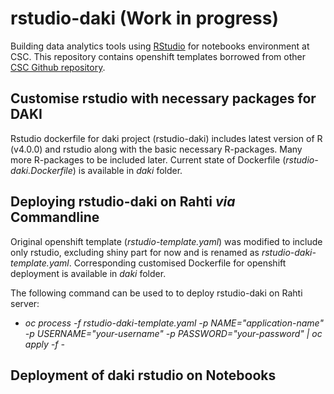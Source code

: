 # rstudio-daki (Work in progress)

Building data analytics tools using [RStudio](https://www.rstudio.com/) for notebooks environment at CSC. This repository contains openshift templates 
borrowed from other [CSC Github repository](https://github.com/CSCfi/rstudio-openshift).

## Customise rstudio with necessary packages for DAKI

Rstudio dockerfile for daki project (rstudio-daki) includes latest version of R (v4.0.0) and rstudio along with the basic necessary R-packages. Many more R-packages to be included later. Current state of Dockerfile (*rstudio-daki.Dockerfile*) is available in *daki* folder.

## Deploying rstudio-daki on Rahti *via* Commandline
Original openshift template (*rstudio-template.yaml*) was modified to include only rstudio, excluding shiny part for now and is renamed as *rstudio-daki-template.yaml*. Corresponding customised Dockerfile for openshift deployment is available in *daki* folder.

The following command can be used to to deploy rstudio-daki on Rahti server:

* *oc process -f rstudio-daki-template.yaml -p NAME="application-name" -p USERNAME="your-username" -p PASSWORD="your-password" | oc apply -f -*

## Deployment of daki rstudio on Notebooks
